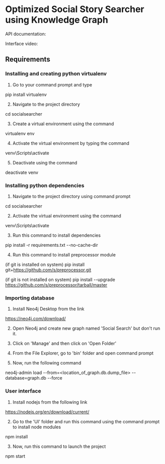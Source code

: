 # Optimized Social Story Searcher using Knowledge Graph

API documentation:

Interface video:

## Requirements

### Installing and creating python virtualenv
1. Go to your command prompt and type

pip install virtualenv

2. Navigate to the project directory

cd socialsearcher

3. Create a virtual environment using the command

virtualenv env

4. Activate the virtual environment by typing the command

venv\Scripts\activate

5. Deactivate using the command

deactivate venv

### Installing python dependencies
1. Navigate to the project directory using command prompt

cd socialsearcher

2. Activate the virtual environment using the command

venv\Scripts\activate

3. Run this command to install dependencies

pip install -r requirements.txt --no-cache-dir

4. Run this command to install preprocessor module

(if git is installed on system)
pip install git+https://github.com/s/preprocessor.git

(if git is not installed on system)
pip install --upgrade https://github.com/s/preprocessor/tarball/master

### Importing database

1. Install Neo4j Desktop from the link

https://neo4j.com/download/

2. Open Neo4j and create new graph named 'Social Search' but don't run it.

3. Click on 'Manage' and then click on 'Open Folder'

4. From the File Explorer, go to 'bin' folder and open command prompt

5. Now, run the following command

neo4j-admin load --from=<location_of_graph.db.dump_file> --database=graph.db --force

### User interface

1. Install nodejs from the following link

https://nodejs.org/en/download/current/

2. Go to the 'UI' folder and run this command using the command prompt to install node modules

npm install

3. Now, run this command to launch the project

npm start
